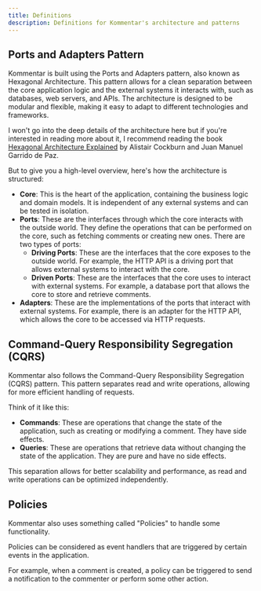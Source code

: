 ```yaml
---
title: Definitions
description: Definitions for Kommentar's architecture and patterns
---
```


## Ports and Adapters Pattern

Kommentar is built using the Ports and Adapters pattern, also known as Hexagonal Architecture.
This pattern allows for a clean separation between the core application logic and the external systems it interacts with, such as databases, web servers, and APIs.
The architecture is designed to be modular and flexible, making it easy to adapt to different technologies and frameworks.

I won't go into the deep details of the architecture here but if you're interested in reading more about it, I recommend reading the book [Hexagonal Architecture Explained](https://alistaircockburn.company.site/Epub-Hexagonal-Architecture-Explained-Updated-1st-ed-p751233517) by Alistair Cockburn and Juan Manuel Garrido de Paz.

But to give you a high-level overview, here's how the architecture is structured:

- **Core**: This is the heart of the application, containing the business logic and domain models. It is independent of any external systems and can be tested in isolation.
- **Ports**: These are the interfaces through which the core interacts with the outside world. They define the operations that can be performed on the core, such as fetching comments or creating new ones. There are two types of ports:
  - **Driving Ports**: These are the interfaces that the core exposes to the outside world. For example, the HTTP API is a driving port that allows external systems to interact with the core.
  - **Driven Ports**: These are the interfaces that the core uses to interact with external systems. For example, a database port that allows the core to store and retrieve comments.
- **Adapters**: These are the implementations of the ports that interact with external systems. For example, there is an adapter for the HTTP API, which allows the core to be accessed via HTTP requests.

## Command-Query Responsibility Segregation (CQRS)

Kommentar also follows the Command-Query Responsibility Segregation (CQRS) pattern.
This pattern separates read and write operations, allowing for more efficient handling of requests.

Think of it like this:

- **Commands**: These are operations that change the state of the application, such as creating or modifying a comment. They have side effects.
- **Queries**: These are operations that retrieve data without changing the state of the application. They are pure and have no side effects.

This separation allows for better scalability and performance, as read and write operations can be optimized independently.

## Policies

Kommentar also uses something called "Policies" to handle some functionality.

Policies can be considered as event handlers that are triggered by certain events in the application.

For example, when a comment is created, a policy can be triggered to send a notification to the commenter or perform some other action.
